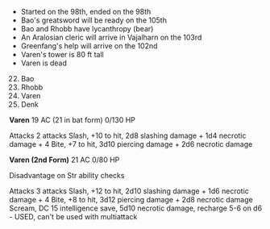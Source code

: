 * Started on the 98th, ended on the 98th
* Bao's greatsword will be ready on the 105th
* Bao and Rhobb have lycanthropy (bear)
* An Aralosian cleric will arrive in Vajalharn on the 103rd
* Greenfang's help will arrive on the 102nd
* Varen's tower is 80 ft tall
* Varen is dead

22. Bao
23. Rhobb
24. Varen
25. Denk

**Varen**
19 AC (21 in bat form)
0/130 HP

Attacks
2 attacks
Slash, +10 to hit, 2d8 slashing damage + 1d4 necrotic damage + 4
Bite, +7 to hit, 3d10 piercing damage + 2d6 necrotic damage

**Varen (2nd Form)**
21 AC
0/80 HP

Disadvantage on Str ability checks

Attacks
3 attacks
Slash, +12 to hit, 2d10 slashing damage + 1d6 necrotic damage + 4
Bite, +8 to hit, 3d12 piercing damage + 2d8 necrotic damage
Scream, DC 15 intelligence save, 5d10 necrotic damage, recharge 5-6 on d6 - USED, can't be used with multiattack